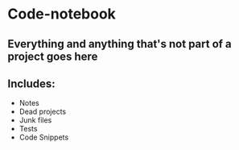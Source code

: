 # Code-notebook

## Everything and anything that's not part of a project goes here
## Includes: 


* Notes
* Dead projects
* Junk files
* Tests
* Code Snippets



